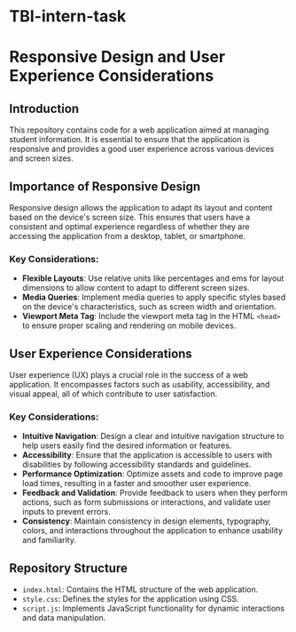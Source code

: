 # TBI-intern-task

# Responsive Design and User Experience Considerations

## Introduction
This repository contains code for a web application aimed at managing student information. It is essential to ensure that the application is responsive and provides a good user experience across various devices and screen sizes.

## Importance of Responsive Design
Responsive design allows the application to adapt its layout and content based on the device's screen size. This ensures that users have a consistent and optimal experience regardless of whether they are accessing the application from a desktop, tablet, or smartphone.

### Key Considerations:
- **Flexible Layouts**: Use relative units like percentages and ems for layout dimensions to allow content to adapt to different screen sizes.
- **Media Queries**: Implement media queries to apply specific styles based on the device's characteristics, such as screen width and orientation.
- **Viewport Meta Tag**: Include the viewport meta tag in the HTML `<head>` to ensure proper scaling and rendering on mobile devices.

## User Experience Considerations
User experience (UX) plays a crucial role in the success of a web application. It encompasses factors such as usability, accessibility, and visual appeal, all of which contribute to user satisfaction.

### Key Considerations:
- **Intuitive Navigation**: Design a clear and intuitive navigation structure to help users easily find the desired information or features.
- **Accessibility**: Ensure that the application is accessible to users with disabilities by following accessibility standards and guidelines.
- **Performance Optimization**: Optimize assets and code to improve page load times, resulting in a faster and smoother user experience.
- **Feedback and Validation**: Provide feedback to users when they perform actions, such as form submissions or interactions, and validate user inputs to prevent errors.
- **Consistency**: Maintain consistency in design elements, typography, colors, and interactions throughout the application to enhance usability and familiarity.

## Repository Structure
- `index.html`: Contains the HTML structure of the web application.
- `style.css`: Defines the styles for the application using CSS.
- `script.js`: Implements JavaScript functionality for dynamic interactions and data manipulation.

